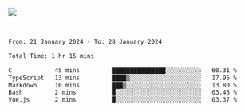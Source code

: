 ![](https://github-widgetbox.vercel.app/api/profile?username=meowkj&data=followers,repositories,stars,commits&theme=nautilus)

  

<br/>  



<!--START_SECTION:waka-->

```txt
From: 21 January 2024 - To: 28 January 2024

Total Time: 1 hr 15 mins

C            45 mins         ███████████████░░░░░░░░░░   60.31 %
TypeScript   13 mins         ████▒░░░░░░░░░░░░░░░░░░░░   17.95 %
Markdown     10 mins         ███▒░░░░░░░░░░░░░░░░░░░░░   13.80 %
Bash         2 mins          █░░░░░░░░░░░░░░░░░░░░░░░░   03.45 %
Vue.js       2 mins          █░░░░░░░░░░░░░░░░░░░░░░░░   03.37 %
```

<!--END_SECTION:waka-->



